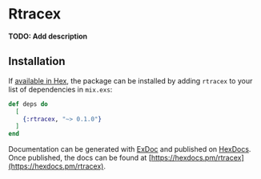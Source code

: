 # Rtracex

**TODO: Add description**

## Installation

If [available in Hex](https://hex.pm/docs/publish), the package can be installed
by adding `rtracex` to your list of dependencies in `mix.exs`:

```elixir
def deps do
  [
    {:rtracex, "~> 0.1.0"}
  ]
end
```

Documentation can be generated with [ExDoc](https://github.com/elixir-lang/ex_doc)
and published on [HexDocs](https://hexdocs.pm). Once published, the docs can
be found at [https://hexdocs.pm/rtracex](https://hexdocs.pm/rtracex).

